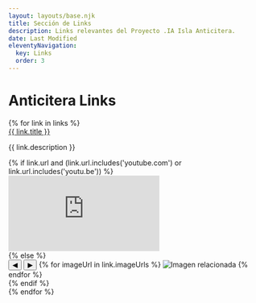 ```yaml
---
layout: layouts/base.njk
title: Sección de Links
description: Links relevantes del Proyecto .IA Isla Anticitera.
date: Last Modified
eleventyNavigation:
  key: Links
  order: 3
---
```


<h1>Anticitera Links</h1>

<div class="links-container">
{% for link in links %}
    <div class="link-item">
            <a href="{{ link.url }}" target="_blank" class="link-title">{{ link.title }}</a>
            <p class="link-description">{{ link.description }}</p>
        {% if link.url and (link.url.includes('youtube.com') or link.url.includes('youtu.be')) %}
            <div class="video-container">
                <iframe src="https://www.youtube.com/embed/{{ link.url | youtubeID }}" frameborder="0" allow="accelerometer; autoplay; clipboard-write; encrypted-media; gyroscope; picture-in-picture" allowfullscreen></iframe>
            </div>
        {% else %}
            <div class="gallery">
                <button class="gallery-prev">◀</button>
                <button class="gallery-next">▶</button>
                {% for imageUrl in link.imageUrls %}
                    <img src="{{ imageUrl }}" alt="Imagen relacionada">
                {% endfor %}
            </div>
        {% endif %}
    </div>
{% endfor %}
</div>
